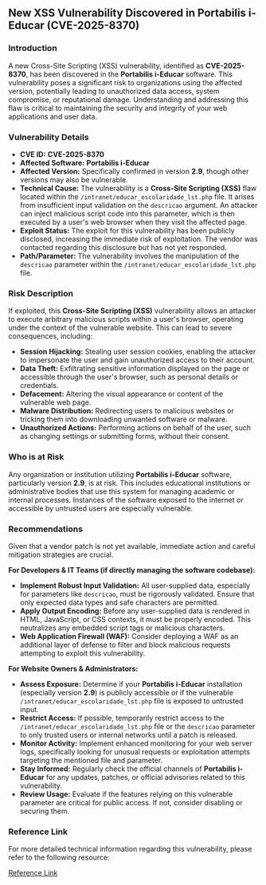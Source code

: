 ## New XSS Vulnerability Discovered in Portabilis i-Educar (CVE-2025-8370)

### Introduction

A new Cross-Site Scripting (XSS) vulnerability, identified as **CVE-2025-8370**, has been discovered in the **Portabilis i-Educar** software. This vulnerability poses a significant risk to organizations using the affected version, potentially leading to unauthorized data access, system compromise, or reputational damage. Understanding and addressing this flaw is critical to maintaining the security and integrity of your web applications and user data.

### Vulnerability Details

*   **CVE ID:** **CVE-2025-8370**
*   **Affected Software:** **Portabilis i-Educar**
*   **Affected Version:** Specifically confirmed in version **2.9**, though other versions may also be vulnerable.
*   **Technical Cause:** The vulnerability is a **Cross-Site Scripting (XSS)** flaw located within the `/intranet/educar_escolaridade_lst.php` file. It arises from insufficient input validation on the `descricao` argument. An attacker can inject malicious script code into this parameter, which is then executed by a user's web browser when they visit the affected page.
*   **Exploit Status:** The exploit for this vulnerability has been publicly disclosed, increasing the immediate risk of exploitation. The vendor was contacted regarding this disclosure but has not yet responded.
*   **Path/Parameter:** The vulnerability involves the manipulation of the `descricao` parameter within the `/intranet/educar_escolaridade_lst.php` file.

### Risk Description

If exploited, this **Cross-Site Scripting (XSS)** vulnerability allows an attacker to execute arbitrary malicious scripts within a user's browser, operating under the context of the vulnerable website. This can lead to severe consequences, including:

*   **Session Hijacking:** Stealing user session cookies, enabling the attacker to impersonate the user and gain unauthorized access to their account.
*   **Data Theft:** Exfiltrating sensitive information displayed on the page or accessible through the user's browser, such as personal details or credentials.
*   **Defacement:** Altering the visual appearance or content of the vulnerable web page.
*   **Malware Distribution:** Redirecting users to malicious websites or tricking them into downloading unwanted software or malware.
*   **Unauthorized Actions:** Performing actions on behalf of the user, such as changing settings or submitting forms, without their consent.

### Who is at Risk

Any organization or institution utilizing **Portabilis i-Educar** software, particularly version **2.9**, is at risk. This includes educational institutions or administrative bodies that use this system for managing academic or internal processes. Instances of the software exposed to the internet or accessible by untrusted users are especially vulnerable.

### Recommendations

Given that a vendor patch is not yet available, immediate action and careful mitigation strategies are crucial.

**For Developers & IT Teams (if directly managing the software codebase):**

*   **Implement Robust Input Validation:** All user-supplied data, especially for parameters like `descricao`, must be rigorously validated. Ensure that only expected data types and safe characters are permitted.
*   **Apply Output Encoding:** Before any user-supplied data is rendered in HTML, JavaScript, or CSS contexts, it must be properly encoded. This neutralizes any embedded script tags or malicious characters.
*   **Web Application Firewall (WAF):** Consider deploying a WAF as an additional layer of defense to filter and block malicious requests attempting to exploit this vulnerability.

**For Website Owners & Administrators:**

*   **Assess Exposure:** Determine if your **Portabilis i-Educar** installation (especially version **2.9**) is publicly accessible or if the vulnerable `/intranet/educar_escolaridade_lst.php` file is exposed to untrusted input.
*   **Restrict Access:** If possible, temporarily restrict access to the `/intranet/educar_escolaridade_lst.php` file or the `descricao` parameter to only trusted users or internal networks until a patch is released.
*   **Monitor Activity:** Implement enhanced monitoring for your web server logs, specifically looking for unusual requests or exploitation attempts targeting the mentioned file and parameter.
*   **Stay Informed:** Regularly check the official channels of **Portabilis i-Educar** for any updates, patches, or official advisories related to this vulnerability.
*   **Review Usage:** Evaluate if the features relying on this vulnerable parameter are critical for public access. If not, consider disabling or securing them.

### Reference Link

For more detailed technical information regarding this vulnerability, please refer to the following resource:

[Reference Link](https://github.com/marcelomulder/CVE/blob/main/i-educar/CVE-2025-8370.md)